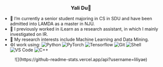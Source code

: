 ### <p align="center">Yali Du🚀</p>
 
- 🏢 I’m currently a senior student majoring in CS in SDU and have been admitted into LAMDA as a master in NJU.
- 🌱 I previously worked in iLearn as a research assistant, in which I mainly investigated on IR. 
- 🔭 My research interests include Machine Learning and Data Mining.
- ⚙️I work using: 	  ![Python](https://img.shields.io/badge/-Python-8fcfd1?style=plastic&logo=Python)
![PyTorch](https://img.shields.io/badge/-PyTorch-EE4C2C?style=plastic&logo=pytorch)
 ![Tensorflow](https://img.shields.io/badge/-Tensorflow-FF6F00?style=plastic&logo=tensorflow)
  ![Git](https://img.shields.io/badge/-Git-black?style=plastic&logo=git)
  ![Shell](https://img.shields.io/badge/-Shell-blasck?style=plastic&logo=Shell)
  ![VS Code](https://img.shields.io/badge/-VS%20Code-007ACC?style=plastic&logo=visual-studio-code)
![C++](https://img.shields.io/badge/-C++-00599C?style=plastic&logo=cplusplus)

<div align=center>![](https://github-readme-stats.vercel.app/api?username=liliyae)
